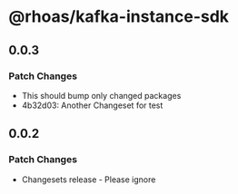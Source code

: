 # @rhoas/kafka-instance-sdk

## 0.0.3

### Patch Changes

- This should bump only changed packages
- 4b32d03: Another Changeset for test

## 0.0.2

### Patch Changes

- Changesets release - Please ignore
